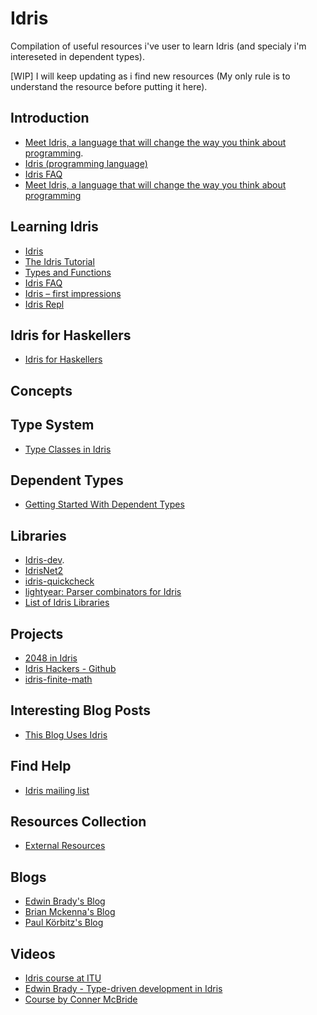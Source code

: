 # Idris
Compilation of useful resources i've user to learn Idris (and specialy i'm intereseted in dependent types).

[WIP] I will keep updating as i find new resources (My only rule is to understand the resource before putting it here).


## Introduction
* [Meet Idris, a language that will change the way you think about programming](http://crufter.com/2015/01/01/idris-a-language-which-will-change-the-way-you-think-about-programming/).
* [Idris (programming language)](https://en.wikipedia.org/wiki/Idris_(programming_language))
* [Idris FAQ](http://docs.idris-lang.org/en/latest/faq/faq.html)
* [Meet Idris, a language that will change the way you think about programming](http://crufter.com/@crufter/idris-a-language-that-will-change-the-way-you-think-about-programming)

## Learning Idris
* [Idris](http://www.idris-lang.org/)
* [The Idris Tutorial](http://docs.idris-lang.org/en/latest/tutorial)
* [Types and Functions](http://docs.idris-lang.org/en/latest/tutorial/typesfuns.html)
* [Idris FAQ](https://idris.readthedocs.io/en/latest/faq/faq.html)
* [Idris – first impressions](http://lambda.jstolarek.com/2013/12/idris-first-impressions/)
* [Idris Repl](http://docs.idris-lang.org/en/latest/reference/repl.html)

## Idris for Haskellers 
* [Idris for Haskellers](https://github.com/idris-lang/Idris-dev/wiki/Idris-for-Haskellers)

## Concepts

## Type System 
* [Type Classes in Idris](https://edwinb.wordpress.com/2011/11/09/type-classes-in-idris/)

## Dependent Types
* [Getting Started With Dependent Types](http://koerbitz.me/posts/Getting-Started-With-Dependent-Types.html)

## Libraries
* [Idris-dev](https://github.com/idris-lang/Idris-dev).
* [IdrisNet2](https://github.com/SimonJF/IdrisNet2)
* [idris-quickcheck](https://github.com/david-christiansen/idris-quickcheck)
* [lightyear: Parser combinators for Idris](https://github.com/ziman/lightyear)
* [List of Idris Libraries](https://github.com/idris-lang/Idris-dev/wiki/Libraries)

## Projects
* [2048 in Idris](https://github.com/KesterTong/idris2048)
* [Idris Hackers - Github](https://github.com/idris-hackers)
* [idris-finite-math](https://github.com/KesterTong/idris-finite-math)

## Interesting Blog Posts 
* [This Blog Uses Idris](https://brianmckenna.org/blog/idris_blog)

## Find Help 
* [Idris mailing list](https://groups.google.com/forum/#!forum/idris-lang)

## Resources Collection
* [External Resources](https://github.com/idris-lang/Idris-dev/wiki/External-Resources)

## Blogs 
* [Edwin Brady's Blog](https://edwinb.wordpress.com/blog/)
* [Brian Mckenna's Blog](https://brianmckenna.org/blog/)
* [Paul Körbitz's Blog](http://koerbitz.me/)

## Videos
* [Idris course at ITU](https://edwinb.wordpress.com/2013/03/15/idris-course-at-itu-slides-and-video/)
* [Edwin Brady - Type-driven development in Idris](https://vimeo.com/128466883)
* [Course by Conner McBride](https://www.youtube.com/playlist?list=PL44F162A8B8CB7C87)
